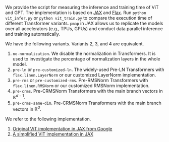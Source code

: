 We provide the script for measuring the inference and training time of ViT and GPT.
The implementation is based on [JAX](https://github.com/google/jax) and [Flax](https://github.com/google/flax).
Run `python vit_infer.py` or `python vit_train.py` to compare the execution time of different Transformer variants.
`pmap` in JAX allows us to replicate the models over all accelerators (e.g., TPUs, GPUs) and conduct data parallel inference and training automatically.

We have the following variants. Variants 2, 3, and 4 are equivalent.

1. `no-normalization`. We disable the normalization in Transformers. It is used to investigate the percentage of normalization layers in the whole model.
2. `pre-ln` or `pre-customized-ln`. The widely-used Pre-LN Transformers with `flax.linen.LayerNorm` or our customized LayerNorm implementation.
3. `pre-rms` or `pre-customized-rms`. Pre-RMSNorm Transformers with `flax.linen.RMSNorm` or our customized RMSNorm implementation.
4. `pre-crms`. Pre-CRMSNorm Transformers with the main branch vectors in $\mathbb{R}^{d-1}$.
5. `pre-crms-same-dim`. Pre-CRMSNorm Transformers with the main branch vectors in $\mathbb{R}^{d}$.

We refer to the following implementation.

1. [Original ViT implementation in JAX from Google](https://github.com/google-research/vision_transformer)
2. [A simplified ViT implementation in JAX](https://github.com/conceptofmind/vit-flax)

